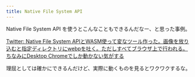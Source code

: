 ```yaml
---
title: Native File System API
---
```


Native File System API を使うとこんなこともできるんだなー、と思った事例。

[Twitter: Native File System APIとWASM使って変なツール作った。画像を放り込むと指定ディレクトリにwebpを吐く。ただしすべてブラウザ上で行われる。ちなみにDesktop Chromeでしか動かない気がする](https://twitter.com/hashedrock/status/1378030337385660423)

理屈としては確かにできるんだけど、実際に動くものを見るとワクワクするな。
